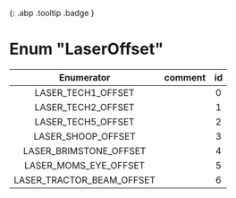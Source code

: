 [ ](#){: .abp .tooltip .badge }
# Enum "LaserOffset"
|Enumerator|comment|id|
|:--:|:--:|:--:|
| LASER_TECH1_OFFSET |  | 0 |
| LASER_TECH2_OFFSET |  | 1 |
| LASER_TECH5_OFFSET |  | 2 |
| LASER_SHOOP_OFFSET |  | 3 |
| LASER_BRIMSTONE_OFFSET |  | 4 |
| LASER_MOMS_EYE_OFFSET |  | 5 |
| LASER_TRACTOR_BEAM_OFFSET |  | 6 |